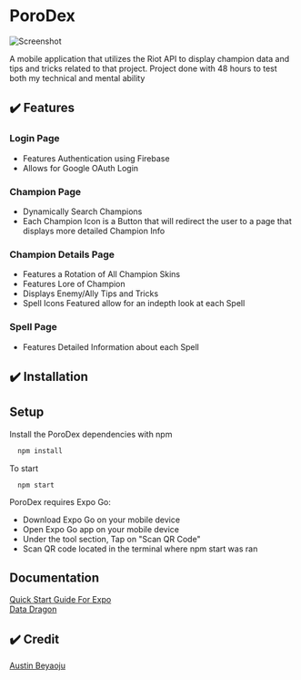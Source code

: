 # PoroDex

![Screenshot](https://i.makeagif.com/media/3-17-2022/LNpa6i.gif)

A mobile application that utilizes the Riot API to display champion data and tips and tricks related to that project.
Project done with 48 hours to test both my technical and mental ability

## :heavy_check_mark: Features

### Login Page

* Features Authentication using Firebase
* Allows for Google OAuth Login

### Champion Page

* Dynamically Search Champions
* Each Champion Icon is a Button that will redirect the user to a page that displays more detailed Champion Info

### Champion Details Page

* Features a Rotation of All Champion Skins
* Features Lore of Champion
* Displays Enemy/Ally Tips and Tricks
* Spell Icons Featured allow for an indepth look at each Spell

### Spell Page

* Features Detailed Information about each Spell

## :heavy_check_mark: Installation

## Setup

Install the PoroDex dependencies with npm

```bash
  npm install
```
To start

```bash
  npm start
```

PoroDex requires Expo Go:

- Download Expo Go on your mobile device
- Open Expo Go app on your mobile device
- Under the tool section, Tap on "Scan QR Code"
- Scan QR code located in the terminal where npm start was ran

## Documentation

[Quick Start Guide For Expo](https://docs.expo.dev/guides/)<br />
[Data Dragon](https://developer.riotgames.com/docs/lol#data-dragon)

## :heavy_check_mark: Credit
[Austin Beyaoju](https://github.com/Beyaoju)
